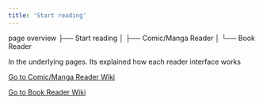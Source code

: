 ```yaml
---
title: 'Start reading'
---
```


page overview
├── Start reading
│    ├── Comic/Manga Reader
│    └── Book Reader

In the underlying pages. Its explained how each reader interface works

[Go to Comic/Manga Reader Wiki](./comic-manga-reader)

[Go to Book Reader Wiki](./book-reader)